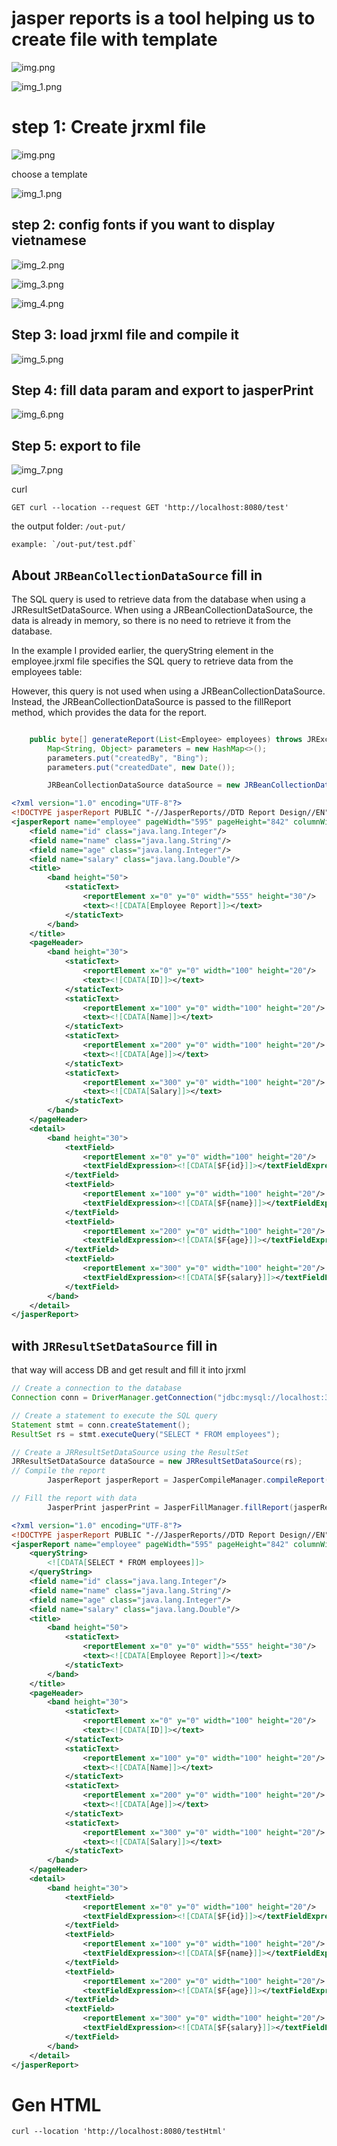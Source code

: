 # jasper reports is a tool helping us to create file with template

![img.png](img/img_8.png)

![img_1.png](img/img_9.png)
# step 1: Create jrxml file

![img.png](img/img.png)

choose a template

![img_1.png](img/img_1.png)

## step 2: config fonts if you want to display vietnamese

![img_2.png](img/img_2.png)

![img_3.png](img/img_3.png)

![img_4.png](img/img_4.png)

## Step 3: load jrxml file and compile it

![img_5.png](img/img_5.png)

## Step 4: fill data param and export to jasperPrint

![img_6.png](img/img_6.png)

## Step 5: export to file

![img_7.png](img/img_7.png)

curl

	GET curl --location --request GET 'http://localhost:8080/test'

the output folder: `/out-put/`

	example: `/out-put/test.pdf`



## About `JRBeanCollectionDataSource` fill in

The SQL query is used to retrieve data from the database when using a JRResultSetDataSource. When using a JRBeanCollectionDataSource, the data is already in memory, so there is no need to retrieve it from the database.

In the example I provided earlier, the queryString element in the employee.jrxml file specifies the SQL query to retrieve data from the employees table:

<queryString>
    <![CDATA[SELECT * FROM employees]]>
</queryString>
However, this query is not used when using a JRBeanCollectionDataSource. Instead, the JRBeanCollectionDataSource is passed to the fillReport method, which provides the data for the report.


```java

    public byte[] generateReport(List<Employee> employees) throws JRException {
        Map<String, Object> parameters = new HashMap<>();
        parameters.put("createdBy", "Bing");
        parameters.put("createdDate", new Date());

        JRBeanCollectionDataSource dataSource = new JRBeanCollectionDataSource(employees);
```

```xml
<?xml version="1.0" encoding="UTF-8"?>
<!DOCTYPE jasperReport PUBLIC "-//JasperReports//DTD Report Design//EN" "http://jasperreports.sourceforge.net/dtds/jasperreport.dtd">
<jasperReport name="employee" pageWidth="595" pageHeight="842" columnWidth="555" leftMargin="20" rightMargin="20" topMargin="20" bottomMargin="20">
    <field name="id" class="java.lang.Integer"/>
    <field name="name" class="java.lang.String"/>
    <field name="age" class="java.lang.Integer"/>
    <field name="salary" class="java.lang.Double"/>
    <title>
        <band height="50">
            <staticText>
                <reportElement x="0" y="0" width="555" height="30"/>
                <text><![CDATA[Employee Report]]></text>
            </staticText>
        </band>
    </title>
    <pageHeader>
        <band height="30">
            <staticText>
                <reportElement x="0" y="0" width="100" height="20"/>
                <text><![CDATA[ID]]></text>
            </staticText>
            <staticText>
                <reportElement x="100" y="0" width="100" height="20"/>
                <text><![CDATA[Name]]></text>
            </staticText>
            <staticText>
                <reportElement x="200" y="0" width="100" height="20"/>
                <text><![CDATA[Age]]></text>
            </staticText>
            <staticText>
                <reportElement x="300" y="0" width="100" height="20"/>
                <text><![CDATA[Salary]]></text>
            </staticText>
        </band>
    </pageHeader>
    <detail>
        <band height="30">
            <textField>
                <reportElement x="0" y="0" width="100" height="20"/>
                <textFieldExpression><![CDATA[$F{id}]]></textFieldExpression>
            </textField>
            <textField>
                <reportElement x="100" y="0" width="100" height="20"/>
                <textFieldExpression><![CDATA[$F{name}]]></textFieldExpression>
            </textField>
            <textField>
                <reportElement x="200" y="0" width="100" height="20"/>
                <textFieldExpression><![CDATA[$F{age}]]></textFieldExpression>
            </textField>
            <textField>
                <reportElement x="300" y="0" width="100" height="20"/>
                <textFieldExpression><![CDATA[$F{salary}]]></textFieldExpression>
            </textField>
        </band>
    </detail>
</jasperReport>

```

## with `JRResultSetDataSource` fill in

that way will access DB and get result and fill it into jrxml

```java
// Create a connection to the database
Connection conn = DriverManager.getConnection("jdbc:mysql://localhost:3306/mydatabase", "root", "password");

// Create a statement to execute the SQL query
Statement stmt = conn.createStatement();
ResultSet rs = stmt.executeQuery("SELECT * FROM employees");

// Create a JRResultSetDataSource using the ResultSet
JRResultSetDataSource dataSource = new JRResultSetDataSource(rs);
// Compile the report
        JasperReport jasperReport = JasperCompileManager.compileReport("employee.jrxml");

// Fill the report with data
        JasperPrint jasperPrint = JasperFillManager.fillReport(jasperReport, new HashMap<>(), dataSource);
```

```xml
<?xml version="1.0" encoding="UTF-8"?>
<!DOCTYPE jasperReport PUBLIC "-//JasperReports//DTD Report Design//EN" "http://jasperreports.sourceforge.net/dtds/jasperreport.dtd">
<jasperReport name="employee" pageWidth="595" pageHeight="842" columnWidth="555" leftMargin="20" rightMargin="20" topMargin="20" bottomMargin="20">
    <queryString>
        <![CDATA[SELECT * FROM employees]]>
    </queryString>
    <field name="id" class="java.lang.Integer"/>
    <field name="name" class="java.lang.String"/>
    <field name="age" class="java.lang.Integer"/>
    <field name="salary" class="java.lang.Double"/>
    <title>
        <band height="50">
            <staticText>
                <reportElement x="0" y="0" width="555" height="30"/>
                <text><![CDATA[Employee Report]]></text>
            </staticText>
        </band>
    </title>
    <pageHeader>
        <band height="30">
            <staticText>
                <reportElement x="0" y="0" width="100" height="20"/>
                <text><![CDATA[ID]]></text>
            </staticText>
            <staticText>
                <reportElement x="100" y="0" width="100" height="20"/>
                <text><![CDATA[Name]]></text>
            </staticText>
            <staticText>
                <reportElement x="200" y="0" width="100" height="20"/>
                <text><![CDATA[Age]]></text>
            </staticText>
            <staticText>
                <reportElement x="300" y="0" width="100" height="20"/>
                <text><![CDATA[Salary]]></text>
            </staticText>
        </band>
    </pageHeader>
    <detail>
        <band height="30">
            <textField>
                <reportElement x="0" y="0" width="100" height="20"/>
                <textFieldExpression><![CDATA[$F{id}]]></textFieldExpression>
            </textField>
            <textField>
                <reportElement x="100" y="0" width="100" height="20"/>
                <textFieldExpression><![CDATA[$F{name}]]></textFieldExpression>
            </textField>
            <textField>
                <reportElement x="200" y="0" width="100" height="20"/>
                <textFieldExpression><![CDATA[$F{age}]]></textFieldExpression>
            </textField>
            <textField>
                <reportElement x="300" y="0" width="100" height="20"/>
                <textFieldExpression><![CDATA[$F{salary}]]></textFieldExpression>
            </textField>
        </band>
    </detail>
</jasperReport>
```


# Gen HTML

```
curl --location 'http://localhost:8080/testHtml'
```
